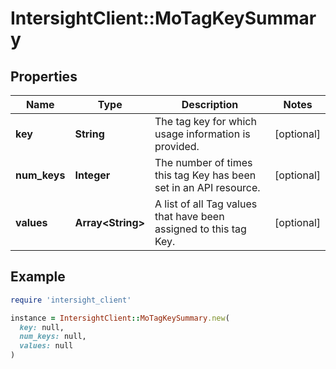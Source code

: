 # IntersightClient::MoTagKeySummary

## Properties

| Name | Type | Description | Notes |
| ---- | ---- | ----------- | ----- |
| **key** | **String** | The tag key for which usage information is provided. | [optional] |
| **num_keys** | **Integer** | The number of times this tag Key has been set in an API resource. | [optional] |
| **values** | **Array&lt;String&gt;** | A list of all Tag values that have been assigned to this tag Key. | [optional] |

## Example

```ruby
require 'intersight_client'

instance = IntersightClient::MoTagKeySummary.new(
  key: null,
  num_keys: null,
  values: null
)
```

